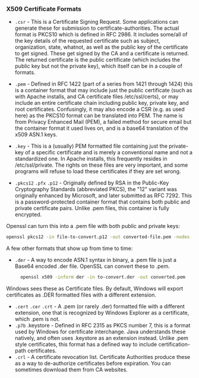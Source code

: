 ### X509 Certificate Formats

- `.csr` - This is a Certificate Signing Request. Some applications can generate these for submission to certificate-authorities. The actual format is PKCS10 which is defined in RFC 2986. It includes some/all of the key details of the requested certificate such as subject, organization, state, whatnot, as well as the public key of the certificate to get signed. These get signed by the CA and a certificate is returned. The returned certificate is the public certificate (which includes the public key but not the private key), which itself can be in a couple of formats.

- `.pem` - Defined in RFC 1422 (part of a series from 1421 through 1424) this is a container format that may include just the public certificate (such as with Apache installs, and CA certificate files /etc/ssl/certs), or may include an entire certificate chain including public key, private key, and root certificates. Confusingly, it may also encode a CSR (e.g. as used here) as the PKCS10 format can be translated into PEM. The name is from Privacy Enhanced Mail (PEM), a failed method for secure email but the container format it used lives on, and is a base64 translation of the x509 ASN.1 keys.

- `.key` - This is a (usually) PEM formatted file containing just the private-key of a specific certificate and is merely a conventional name and not a standardized one. In Apache installs, this frequently resides in /etc/ssl/private. The rights on these files are very important, and some programs will refuse to load these certificates if they are set wrong.

- `.pkcs12` `.pfx` `.p12` - Originally defined by RSA in the Public-Key Cryptography Standards (abbreviated PKCS), the "12" variant was originally enhanced by Microsoft, and later submitted as RFC 7292. This is a password-protected container format that contains both public and private certificate pairs. Unlike .pem files, this container is fully encrypted.


Openssl can turn this into a .pem file with both public and private keys: 

```bash
openssl pkcs12 -in file-to-convert.p12 -out converted-file.pem -nodes
```

A few other formats that show up from time to time: 
- `.der` - A way to encode ASN.1 syntax in binary, a .pem file is just a Base64 encoded .der file. OpenSSL can convert these to .pem. 
  ```bash
    openssl x509 -inform der -in to-convert.der -out converted.pem
  ```

Windows sees these as Certificate files. By default, Windows will export certificates as .DER formatted files with a different extension.

- `.cert` `.cer` `.crt` - A .pem (or rarely .der) formatted file with a different extension, one that is recognized by Windows Explorer as a certificate, which .pem is not.
- `.p7b` .keystore - Defined in RFC 2315 as PKCS number 7, this is a format used by Windows for certificate interchange. Java understands these natively, and often uses .keystore as an extension instead. Unlike .pem style certificates, this format has a defined way to include certification-path certificates.
- `.crl` - A certificate revocation list. Certificate Authorities produce these as a way to de-authorize certificates before expiration. You can sometimes download them from CA websites.